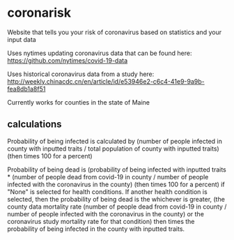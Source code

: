 # coronarisk
Website that tells you your risk of coronavirus based on statistics and your input data

Uses nytimes updating coronavirus data that can be found here: https://github.com/nytimes/covid-19-data

Uses historical coronavirus data from a study here: http://weekly.chinacdc.cn/en/article/id/e53946e2-c6c4-41e9-9a9b-fea8db1a8f51

Currently works for counties in the state of Maine

## calculations
Probability of being infected is calculated by (number of people infected in county with inputted traits / total population of county with inputted traits) (then times 100 for a percent)

Probability of being dead is (probability of being infected with inputted traits * (number of people dead from covid-19 in county / number of people infected with the coronavirus in the county) (then times 100 for a percent) if "None" is selected for health conditions.
If another health condition is selected, then the probability of being dead is the whichever is greater, (the county data mortality rate (number of people dead from covid-19 in county / number of people infected with the coronavirus in the county) or the coronavirus study mortality rate for that condition) then times the probability of being infected in the county with inputted traits.
